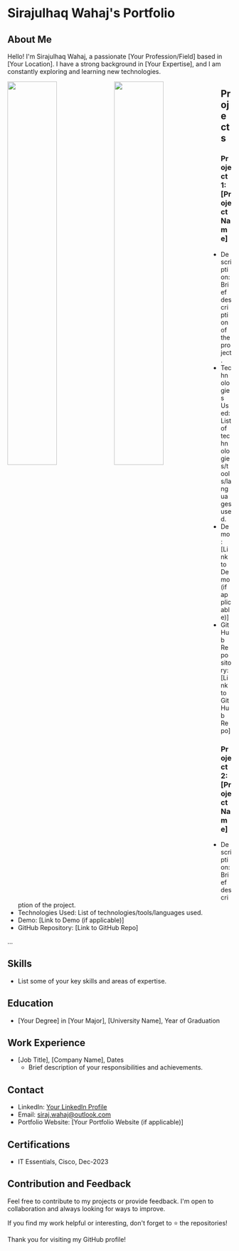 # Sirajulhaq Wahaj's Portfolio

## About Me

Hello! I'm Sirajulhaq Wahaj, a passionate [Your Profession/Field] based in [Your Location]. I have a strong background in [Your Expertise], and I am constantly exploring and learning new technologies.

<img align="left" width=47%  src="https://github-readme-stats.vercel.app/api?username=sirajwahaj&show_icons=true&theme=transparent"/>
<img align="left" width=47%  src="https://github-readme-stats.vercel.app/api/top-langs/?username=sirajwahaj&layout=compact&show_icons=true&theme=transparent"/>

## Projects

### Project 1: [Project Name]

- Description: Brief description of the project.
- Technologies Used: List of technologies/tools/languages used.
- Demo: [Link to Demo (if applicable)]
- GitHub Repository: [Link to GitHub Repo]

### Project 2: [Project Name]

- Description: Brief description of the project.
- Technologies Used: List of technologies/tools/languages used.
- Demo: [Link to Demo (if applicable)]
- GitHub Repository: [Link to GitHub Repo]

...

## Skills

- List some of your key skills and areas of expertise.

## Education

- [Your Degree] in [Your Major], [University Name], Year of Graduation

## Work Experience

- [Job Title], [Company Name], Dates
  - Brief description of your responsibilities and achievements.

## Contact

- LinkedIn: [Your LinkedIn Profile](https://www.linkedin.com/in/sirajwahaj/)
- Email: siraj.wahaj@outlook.com
- Portfolio Website: [Your Portfolio Website (if applicable)]

## Certifications

- IT Essentials, Cisco, Dec-2023

## Contribution and Feedback

Feel free to contribute to my projects or provide feedback. I'm open to collaboration and always looking for ways to improve.

If you find my work helpful or interesting, don't forget to ⭐️ the repositories!

Thank you for visiting my GitHub profile!
